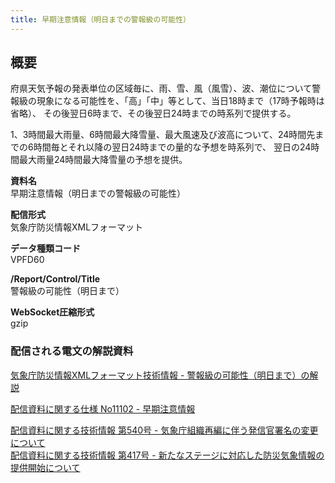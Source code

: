 ```yaml
---
title: 早期注意情報（明日までの警報級の可能性）
---
```


## 概要
府県天気予報の発表単位の区域毎に、雨、雪、風（風雪）、波、潮位について警報級の現象になる可能性を、「高」「中」等として、当日18時まで（17時予報時は省略）、
その後翌日6時まで、その後翌日24時までの時系列で提供する。

1、3時間最大雨量、6時間最大降雪量、最大風速及び波高について、24時間先までの6時間毎とそれ以降の翌日24時までの量的な予想を時系列で、
翌日の24時間最大雨量24時間最大降雪量の予想を提供。


**資料名** <br/>
早期注意情報（明日までの警報級の可能性）
 
**配信形式** <br/>
気象庁防災情報XMLフォーマット

**データ種類コード** <br/>
VPFD60

**/Report/Control/Title** <br/>
警報級の可能性（明日まで）
 
**WebSocket圧縮形式** <br/>
gzip

### 配信される電文の解説資料
[気象庁防災情報XMLフォーマット技術情報 - 警報級の可能性（明日まで）の解説](https://dmdata.jp/docs/jma/manual/0305-0305.pdf) 
 
 
[配信資料に関する仕様 No11102 - 早期注意情報](https://www.data.jma.go.jp/suishin/shiyou/pdf/no11102)


[配信資料に関する技術情報 第540号 - 気象庁組織再編に伴う発信官署名の変更について](https://dmdata.jp/docs/jma/technical/540.pdf) <br/>
[配信資料に関する技術情報 第417号 - 新たなステージに対応した防災気象情報の提供開始について](https://dmdata.jp/docs/jma/technical/417.pdf) 
